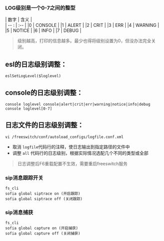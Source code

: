 ### LOG级别是一个0-7之间的整型

| 数字 | 含义 |  
| -- : | :-- |
|0 | CONSOLE |
|1 | ALERT |
|2 | CRIT |
|3 | ERR |
|4 | WARNING |
|5 | NOTICE |
|6 | INFO |
|7 | DEBUG |

> 级别越高，打印的信息越多。最少也得将级别设置为0，但没办法完全关闭。

## esl的日志级别调整：
	eslSetLogLevel($loglevel)

## console的日志级别调整：
	console loglevel console|alert|crit|err|warning|notice|info|debug
	console loglevel[0-7]
## 日志文件的日志级别调整：
	vi /freeswitch/conf/autoload_configs/logfile.conf.xml

- 取消 `logfile`代码行的注释，使日志输出到指定路径的文件中
- 调整 `all` 代码行的日志级别，根据实际情况选配几个不同的类型或全部

>日志调整后F6重载配置不生效，需要重启freeswitch服务

### sip消息跟踪开关
	fs_cli
	sofia global siptrace on (开启跟踪)
	sofia global siptrace off (关闭跟踪)
### sip消息捕获
	fs_cli
	sofia global capture on (开启捕获)
	sofia global capture off (关闭捕获)